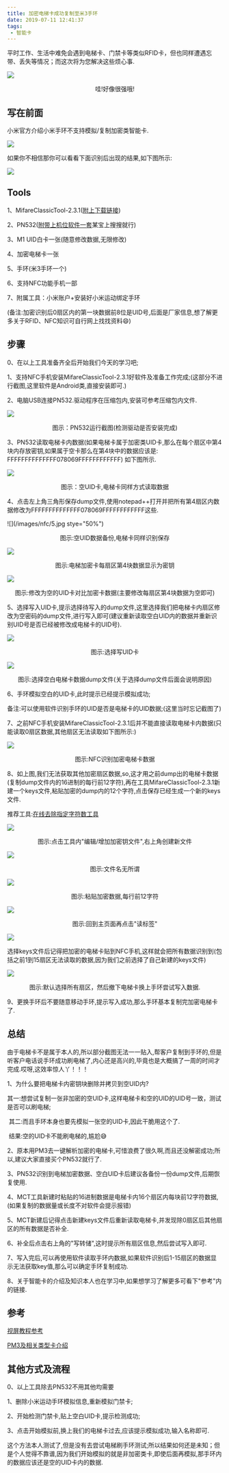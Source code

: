 ```yaml
---
title: 加密电梯卡成功复制至米3手环
date: 2019-07-11 12:41:37
tags:
 - 智能卡
---
```

平时工作、生活中难免会遇到电梯卡、门禁卡等类似RFID卡，但也同样遭遇忘带、丢失等情况；而这次将为您解决这些烦心事.

![](/images/nfc/card.jpg)

<center>哇!好像很强哦!</center>

## 写在前面

小米官方介绍小米手环不支持模拟/复制加密类智能卡.

![](/images/nfc/1.jpg)

如果你不相信那你可以看看下面识别后出现的结果,如下图所示:

![](/images/nfc/2.jpg)

## Tools

1、MifareClassicTool-2.3.1([附上下载链接](http://www.si1ent.xyz/Tools/MifareClassicTool-2.3.1.apk))

2、PN532([附带上机位软件一套](http://www.si1ent.xyz/Tools/PN532_Tools.zip)某宝上搜搜就行)

3、M1 UID白卡一张(随意修改数据,无限修改)

4、加密电梯卡一张

5、手环(米3手环一个)

6、支持NFC功能手机一部

7、附属工具：小米账户+安装好小米运动绑定手环

(备注:加密识别后0扇区内的第一块数据前8位是UID号,后面是厂家信息,想了解更多关于RFID、NFC知识可自行网上找找资料😄)

## 步骤

0、在以上工具准备齐全后开始我们今天的学习吧;

1、支持NFC手机安装MifareClassicTool-2.3.1好软件及准备工作完成;(这部分不进行截图,这里软件是Android类,直接安装即可.)

2、电脑USB连接PN532.驱动程序在压缩包内,安装可参考压缩包内文件.

![](/images/nfc/3.jpg)

<center>图示：PN532运行截图(检测驱动是否安装完成)</center>

3、PN532读取电梯卡内数据(如果电梯卡属于加密类UID卡,那么在每个扇区中第4块内存放密钥,如果属于空卡那么在第4块中的数据应该是: FFFFFFFFFFFFFF078069FFFFFFFFFFFF) 如下图所示.

![](/images/nfc/4.jpg)

<center>图示：空UID卡,电梯卡同样方式读取数据</center>

4、点击左上角三角形保存dump文件,使用notepad++打开并把所有第4扇区内数据修改为FFFFFFFFFFFFFF078069FFFFFFFFFFFF这些.

![](/images/nfc/5.jpg stye="50%")

<center>图示:空UID数据备份,电梯卡同样识别保存</center>

![](/images/nfc/6.jpg)

<center>图示:电梯加密卡每扇区第4块数据显示为密钥</center>

![](/images/nfc/7.jpg)

<center>图示:修改为空的UID卡对比加密卡数据(主要修改每扇区第4块数据为空即可)</center>

5、选择写入UID卡,提示选择待写入的dump文件,这里选择我们把电梯卡内扇区修改为空密码的dump文件,进行写入即可(建议重新读取空白UID内的数据并重新识别UID号是否已经被修改成电梯卡的UID号).

![](/images/nfc/8.jpg)

<center>图示:选择写UID卡</center>

![](/images/nfc/9.jpg)

<center>图示:选择空白电梯卡数据dump文件(关于选择dump文件后面会说明原因)</center>

6、手环模拟空白的UID卡,此时提示已经提示模拟成功;

备注:可以使用软件识别手环的UID是否是电梯卡的UID数据;(这里当时忘记截图了)

7、之前NFC手机安装MifareClassicTool-2.3.1后并不能直接读取电梯卡内数据(只能读取0扇区数据,其他扇区无法读取如下图所示:)

![](/images/nfc/10.jpg)

<center>图示:NFC识别加密电梯卡数据</center>

8、如上图,我们无法获取其他加密扇区数据,so,这才用之前dump出的电梯卡数据(复制dump文件内的16进制的每行前12字符),再在工具MifareClassicTool-2.3.1新建一个keys文件,粘贴加密的dump内的12个字符,点击保存已经生成一个新的keys文件.

推荐工具:[在线去除指定字符数工具](http://www.txttool.com/WenBen_R-.asp)

![](/images/nfc/11.jpg)

<center>图示:点击工具内"编辑/增加加密钥文件",右上角创建新文件</center>

![](/images/nfc/12.jpg)

<center>图示:文件名无所谓</center>

![](/images/nfc/13.jpg)

<center>图示:粘贴加密数据,每行前12字符</center>

![](/images/nfc/14.jpg)

<center>图示:回到主页面再点击"读标签"</center>

![](/images/nfc/15.jpg)

选择keys文件后记得把加密的电梯卡贴到NFC手机,这样就会把所有数据识别到(包括之前1到15扇区无法读取的数据,因为我们之前选择了自己新建的keys文件)

![](/images/nfc/16.jpg)

<center>图示:默认选择所有扇区，然后撤下电梯卡换上手环尝试写入数据.</center>

9、更换手环后不要随意移动手环,提示写入成功,那么手环基本复制完加密电梯卡了.

## 总结

由于电梯卡不是属于本人的,所以部分截图无法一一贴入,帮客户复制到手环的,但是听客户电话说手环成功刷电梯了,内心还是高兴的,毕竟也是大概搞了一周的时间才完成.哎呀,这效率惊人丫！！！

1、为什么要把电梯卡内密钥块删除并拷贝到空UID内?

​	其一:想尝试复制一张非加密的空UID卡,这样电梯卡和空的UID的UID号一致，测试是否可以刷电梯;

​	其二:而且手环本身也要先模拟一张空的UID卡,因此干脆用这个了.

​	结果:空的UID卡不能刷电梯的,尴尬😅

2、原本用PM3去一键解析加密的电梯卡,可惜浪费了很久啊,而且还没解密成功;所以,建议大家直接买个PN532就行了.

3、PN532识别到电梯加密数据、空白UID卡后建议各备份一份dump文件,后期恢复使用.

4、MCT工具新建时粘贴的16进制数据是电梯卡内16个扇区内每块前12字符数据,(如果复制的数据量或长度不对软件会提示报错)

5、MCT新建后记得点击新建keys文件后重新读取电梯卡,并发现除0扇区后其他扇区的所有数据是否补全.

6、补全后点击右上角的"写转储",这时提示所有扇区信息,然后尝试写入即可.

7、写入完后,可以再使用软件读取手环内数据,如果软件识别后1-15扇区的数据显示无法获取key值,那么可以确定手环复制成功.

8、关于智能卡的介绍及知识本人也在学习中,如果想学习了解更多可看下"参考"内的链接.

## 参考

[视屏教程参考](https://www.bilibili.com/video/av33911423/?spm_id_from=333.788.videocard.0ß)

[PM3及相关类型卡介绍](https://www.docin.com/p-2096377705.html)

## 其他方式及流程

0、以上工具除去PN532不用其他均需要

1、删除小米运动手环模拟信息,重新模拟门禁卡;

2、开始检测门禁卡,贴上空白UID卡,提示检测成功;

3、点击开始模拟前,换上我们的电梯卡过去,应该提示模拟成功,输入名称即可.

这个方法本人测试了,但是没有去尝试电梯刷手环测试;所以结果如何还是未知；但是个人觉得不靠谱,因为我们开始模拟的就是非加密类卡,即使后面再模拟,那手环内的数据应该还是空的UID卡内的数据.